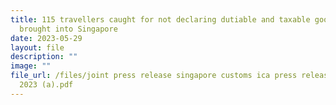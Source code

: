 ```yaml
---
title: 115 travellers caught for not declaring dutiable and taxable goods
  brought into Singapore
date: 2023-05-29
layout: file
description: ""
image: ""
file_url: /files/joint press release singapore customs ica press release 29 may
  2023 (a).pdf
---
```

